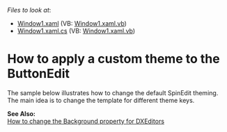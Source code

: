 <!-- default file list -->
*Files to look at*:

* [Window1.xaml](./CS/Window1.xaml) (VB: [Window1.xaml.vb](./VB/Window1.xaml.vb))
* [Window1.xaml.cs](./CS/Window1.xaml.cs) (VB: [Window1.xaml.vb](./VB/Window1.xaml.vb))
<!-- default file list end -->
# How to apply a custom theme to the ButtonEdit


<p>The sample below illustrates how to change the default SpinEdit theming. The main idea is to change the template for different theme keys. </p><p><strong>See Also:</strong><br />
<a href="https://www.devexpress.com/Support/Center/p/E1658">How to change the Background property for DXEditors</a></p>

<br/>


